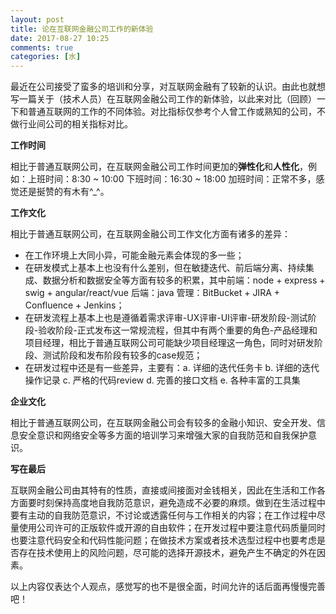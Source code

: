 ```yaml
---
layout: post
title: 论在互联网金融公司工作的新体验
date: 2017-08-27 10:25
comments: true
categories: [水]
---
```


最近在公司接受了蛮多的培训和分享，对互联网金融有了较新的认识。由此也就想写一篇关于（技术人员）在互联网金融公司工作的新体验，以此来对比（回顾）一下和普通互联网的工作的不同体验。对比指标仅参考个人曾工作或熟知的公司，不做行业间公司的相关指标对比。

**工作时间**

相比于普通互联网公司，在互联网金融公司工作时间更加的**弹性化**和**人性化**，例如：上班时间：8:30 ~ 10:00 下班时间：16:30 ~ 18:00 加班时间：正常不多，感觉还是挻赞的有木有^_^。

**工作文化**

相比于普通互联网公司，在互联网金融公司工作文化方面有诸多的差异：

- 在工作环境上大同小异，可能金融元素会体现的多一些；
- 在研发模式上基本上也没有什么差别，但在敏捷迭代、前后端分离、持续集成、数据分析和数据安全等方面有较多的积累，其中前端：node + express + swig + angular/react/vue 后端：java 管理：BitBucket + JIRA + Confluence + Jenkins；
- 在研发流程上基本上也是遵循着需求评审-UX评审-UI评审-研发阶段-测试阶段-验收阶段-正式发布这一常规流程，但其中有两个重要的角色-产品经理和项目经理，相比于普通互联网公司可能缺少项目经理这一角色，同时对研发阶段、测试阶段和发布阶段有较多的case规范；
- 在研发过程中还是有一些差异，主要有：a. 详细的迭代任务卡 b. 详细的迭代操作记录 c. 严格的代码review d. 完善的接口文档 e. 各种丰富的工具集

**企业文化**

相比于普通互联网公司，在互联网金融公司会有较多的金融小知识、安全开发、信息安全意识和网络安全等多方面的培训学习来增强大家的自我防范和自我保护意识。

**写在最后**

互联网金融公司由其特有的性质，直接或间接面对金钱相关，因此在生活和工作各方面要时刻保持高度地自我防范意识，避免造成不必要的麻烦。做到在生活过程中要有主动的自我防范意识，不讨论或透露任何与工作相关的内容；在工作过程中尽量使用公司许可的正版软件或开源的自由软件；在开发过程中要注意代码质量同时也要注意代码安全和代码性能问题；在做技术方案或者技术选型过程中也要考虑是否存在技术使用上的风险问题，尽可能的选择开源技术，避免产生不确定的外在因素。

以上内容仅表达个人观点，感觉写的也不是很全面，时间允许的话后面再慢慢完善吧！